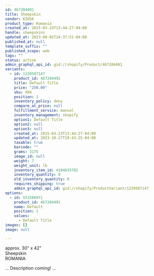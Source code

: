 ```yaml
---
id: 467284491
title: Sheepskin
vendor: KIOSK
product_type: Romania
created_at: 2015-03-23T13:44:27-04:00
handle: sheepskins
updated_at: 2023-08-02T14:37:51-04:00
published_at: null
template_suffix: ""
published_scope: web
tags: ""
status: active
admin_graphql_api_id: gid://shopify/Product/467284491
variants:
  - id: 1239507147
    product_id: 467284491
    title: Default Title
    price: "250.00"
    sku: X94
    position: 1
    inventory_policy: deny
    compare_at_price: null
    fulfillment_service: manual
    inventory_management: shopify
    option1: Default Title
    option2: null
    option3: null
    created_at: 2015-03-23T13:44:27-04:00
    updated_at: 2023-10-27T19:43:25-04:00
    taxable: true
    barcode: ""
    grams: 3175
    image_id: null
    weight: 7
    weight_unit: lb
    inventory_item_id: 4104635782
    inventory_quantity: 0
    old_inventory_quantity: 0
    requires_shipping: true
    admin_graphql_api_id: gid://shopify/ProductVariant/1239507147
options:
  - id: 551586971
    product_id: 467284491
    name: Default
    position: 1
    values:
      - Default Title
images: []
image: null

---
```


approx. 30" x 42"  
Sheepskin  
ROMANIA

... Description coming! ...